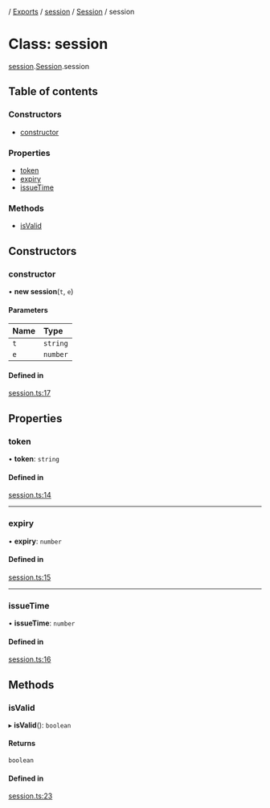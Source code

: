 [](../README.md) / [Exports](../modules.md) / [session](../modules/session.md) / [Session](../modules/session.Session.md) / session

# Class: session

[session](../modules/session.md).[Session](../modules/session.Session.md).session

## Table of contents

### Constructors

- [constructor](session.Session.session.md#constructor)

### Properties

- [token](session.Session.session.md#token)
- [expiry](session.Session.session.md#expiry)
- [issueTime](session.Session.session.md#issuetime)

### Methods

- [isValid](session.Session.session.md#isvalid)

## Constructors

### constructor

• **new session**(`t`, `e`)

#### Parameters

| Name | Type |
| :------ | :------ |
| `t` | `string` |
| `e` | `number` |

#### Defined in

[session.ts:17](https://github.com/ieigen/eigen_service/blob/760a065/src/session.ts#L17)

## Properties

### token

• **token**: `string`

#### Defined in

[session.ts:14](https://github.com/ieigen/eigen_service/blob/760a065/src/session.ts#L14)

___

### expiry

• **expiry**: `number`

#### Defined in

[session.ts:15](https://github.com/ieigen/eigen_service/blob/760a065/src/session.ts#L15)

___

### issueTime

• **issueTime**: `number`

#### Defined in

[session.ts:16](https://github.com/ieigen/eigen_service/blob/760a065/src/session.ts#L16)

## Methods

### isValid

▸ **isValid**(): `boolean`

#### Returns

`boolean`

#### Defined in

[session.ts:23](https://github.com/ieigen/eigen_service/blob/760a065/src/session.ts#L23)

